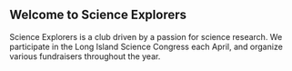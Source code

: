## Welcome to Science Explorers 

Science Explorers is a club driven by a passion for science research. We participate in the Long Island Science Congress each April, and organize various fundraisers throughout the year. 

